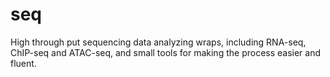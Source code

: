 # seq
High through put sequencing data analyzing wraps, including RNA-seq, ChIP-seq and ATAC-seq, and small tools for making the process easier and fluent.
